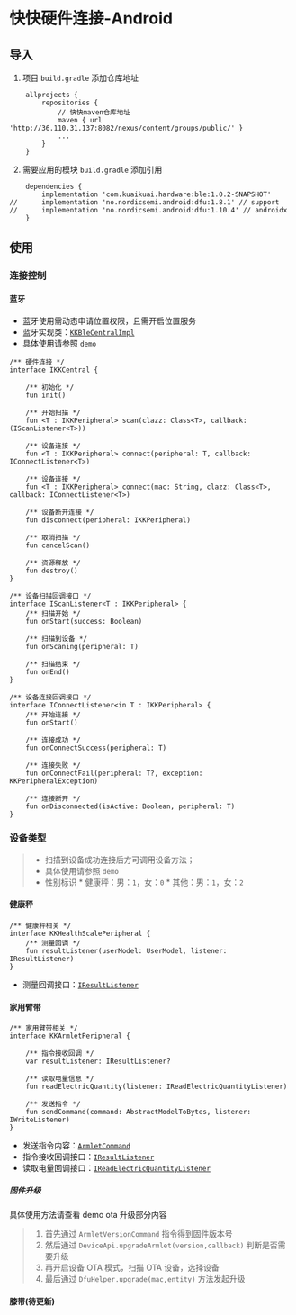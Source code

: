 # 快快硬件连接-Android
## 导入

1. 项目 `build.gradle` 添加仓库地址
```
    allprojects {
        repositories {
            // 快快maven仓库地址
            maven { url 'http://36.110.31.137:8082/nexus/content/groups/public/' }
            ...
        }
    }
```

2. 需要应用的模块 `build.gradle` 添加引用
```
    dependencies {
        implementation 'com.kuaikuai.hardware:ble:1.0.2-SNAPSHOT'
//      implementation 'no.nordicsemi.android:dfu:1.8.1' // support
//      implementation 'no.nordicsemi.android:dfu:1.10.4' // androidx
    }
```

## 使用

### 连接控制

#### 蓝牙

>
* 蓝牙使用需动态申请位置权限，且需开启位置服务
* 蓝牙实现类：[`KKBleCentralImpl`](doc/KKBleCentralImpl.kt)
* 具体使用请参照 `demo`

>
```
/** 硬件连接 */
interface IKKCentral {

    /** 初始化 */
    fun init()

    /** 开始扫描 */
    fun <T : IKKPeripheral> scan(clazz: Class<T>, callback: (IScanListener<T>))

    /** 设备连接 */
    fun <T : IKKPeripheral> connect(peripheral: T, callback: IConnectListener<T>)

    /** 设备连接 */
    fun <T : IKKPeripheral> connect(mac: String, clazz: Class<T>, callback: IConnectListener<T>)

    /** 设备断开连接 */
    fun disconnect(peripheral: IKKPeripheral)

    /** 取消扫描 */
    fun cancelScan()

    /** 资源释放 */
    fun destroy()
}

/** 设备扫描回调接口 */
interface IScanListener<T : IKKPeripheral> {
    /** 扫描开始 */
    fun onStart(success: Boolean)

    /** 扫描到设备 */
    fun onScaning(peripheral: T)

    /** 扫描结束 */
    fun onEnd()
}

/** 设备连接回调接口 */
interface IConnectListener<in T : IKKPeripheral> {
    /** 开始连接 */
    fun onStart()

    /** 连接成功 */
    fun onConnectSuccess(peripheral: T)

    /** 连接失败 */
    fun onConnectFail(peripheral: T?, exception: KKPeripheralException)

    /** 连接断开 */
    fun onDisconnected(isActive: Boolean, peripheral: T)
}
```

### 设备类型
> * 扫描到设备成功连接后方可调用设备方法；
> * 具体使用请参照 `demo`
> * 性别标识
    * 健康秤：男：`1`，女：`0`
    * 其他：男：`1`，女：`2`

#### 健康秤
>
```
/** 健康秤相关 */
interface KKHealthScalePeripheral {
    /** 测量回调 */
    fun resultListener(userModel: UserModel, listener: IResultListener)
}

```
* 测量回调接口：[`IResultListener`](doc/KKHealthScalePeripheral.kt)

#### 家用臂带
>
```
/** 家用臂带相关 */
interface KKArmletPeripheral {

    /** 指令接收回调 */
    var resultListener: IResultListener?

    /** 读取电量信息 */
    fun readElectricQuantity(listener: IReadElectricQuantityListener)

    /** 发送指令 */
    fun sendCommand(command: AbstractModelToBytes, listener: IWriteListener)
}
```
* 发送指令内容：[`ArmletCommand`](doc/ArmletCommand.kt)
* 指令接收回调接口：[`IResultListener`](doc/IResultListener.kt)
* 读取电量回调接口：[`IReadElectricQuantityListener`](doc/IReadElectricQuantityListener.kt)

##### 固件升级
具体使用方法请查看 demo ota 升级部分内容
> 1. 首先通过 `ArmletVersionCommand` 指令得到固件版本号
> 2. 然后通过 `DeviceApi.upgradeArmlet(version,callback)` 判断是否需要升级
> 3. 再开启设备 OTA 模式，扫描 OTA 设备，选择设备
> 4. 最后通过 `DfuHelper.upgrade(mac,entity)` 方法发起升级

#### 膝带(待更新)
